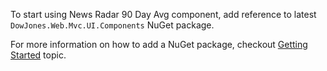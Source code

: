 To start using News Radar 90 Day Avg component, add reference to latest `DowJones.Web.Mvc.UI.Components` NuGet package.

For more information on how to add a NuGet package, checkout [Getting Started](@Url.Content("~/general/gettingstarted")) topic.